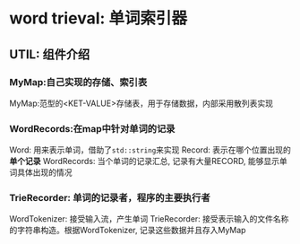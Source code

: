# word trieval: 单词索引器
## UTIL: 组件介绍
### MyMap:自己实现的存储、索引表
MyMap:范型的\<KET-VALUE\>存储表，用于存储数据，内部采用散列表实现
### WordRecords:在map中针对单词的记录
Word: 用来表示单词，借助了`std::string`来实现
Record: 表示在哪个位置出现的**单个记录**
WordRecords: 当个单词的记录汇总, 记录有大量RECORD, 能够显示单词具体出现的情况
### TrieRecorder: 单词的记录者，程序的主要执行者
WordTokenizer: 接受输入流，产生单词
TrieRecorder: 接受表示输入的文件名称的字符串构造。根据WordTokenizer, 记录这些数据并且存入MyMap
